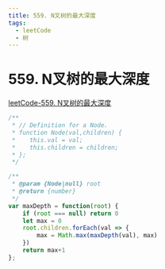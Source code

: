 ```yaml
---
title: 559. N叉树的最大深度
tags:
  - leetCode
  - 树
---
```


# 559. N叉树的最大深度
[leetCode-559. N叉树的最大深度](https://leetcode.cn/problems/maximum-depth-of-n-ary-tree/description/)
```js
/**
 * // Definition for a Node.
 * function Node(val,children) {
 *    this.val = val;
 *    this.children = children;
 * };
 */

/**
 * @param {Node|null} root
 * @return {number}
 */
var maxDepth = function(root) {
    if (root === null) return 0
    let max = 0
    root.children.forEach(val => {
        max = Math.max(maxDepth(val), max)
    })
    return max+1
};
```
